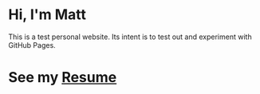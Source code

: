 # Hi, I'm Matt
This is a test personal website. Its intent is to test out and experiment with GitHub Pages.

# See my [Resume](/resume.html)


